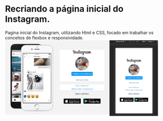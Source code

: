# Recriando a página inicial do Instagram.
Pagina inicial do Instagram, utilizando Html e CSS, focado em trabalhar os conceitos de flexbox e responsividade.
![alt text](https://github.com/RaissaCorreaA/landingPage-Instagram/blob/main/img/screenshot.png)
